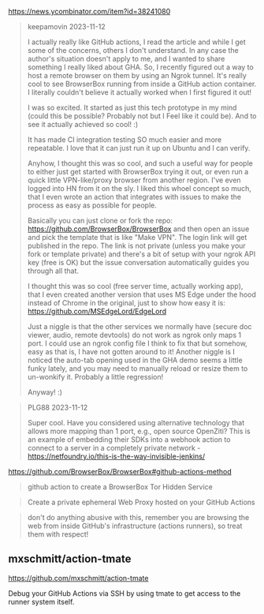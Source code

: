 https://news.ycombinator.com/item?id=38241080

<blockquote>

keepamovin 2023-11-12

I actually really like GitHub actions, I read the article and while I get some of the concerns, others I don't understand. In any case the author's situation doesn't apply to me, and I wanted to share something I really liked about GHA.
So, I recently figured out a way to host a remote browser on them by using an Ngrok tunnel. It's really cool to see BrowserBox running from inside a GitHub action container. I literally couldn't believe it actually worked when I first figured it out!

I was so excited. It started as just this tech prototype in my mind (could this be possible? Probably not but I Feel like it could be). And to see it actually achieved so cool! :)

It has made CI integration testing SO much easier and more repeatable. I love that it can just run it up on Ubuntu and I can verify.

Anyhow, I thought this was so cool, and such a useful way for people to either just get started with BrowserBox trying it out, or even run a quick little VPN-like/proxy browser from another region. I've even logged into HN from it on the sly. I liked this whoel concept so much, that I even wrote an action that integrates with issues to make the process as easy as possible for people.

Basically you can just clone or fork the repo: https://github.com/BrowserBox/BrowserBox and then open an issue and pick the template that is like "Make VPN". The login link will get published in the repo. The link is not private (unless you make your fork or template private) and there's a bit of setup with your ngrok API key (free is OK) but the issue conversation automatically guides you through all that.

I thought this was so cool (free server time, actually working app), that I even created another version that uses MS Edge under the hood instead of Chrome in the original, just to show how easy it is: https://github.com/MSEdgeLord/EdgeLord

Just a niggle is that the other services we normally have (secure doc viewer, audio, remote devtools) do not work as ngrok only maps 1 port. I could use an ngrok config file I think to fix that but somehow, easy as that is, I have not gotten around to it! Another niggle is I noticed the auto-tab opening used in the GHA demo seems a little funky lately, and you may need to manually reload or resize them to un-wonkify it. Probably a little regression!

Anyway! :)

</blockquote>

<blockquote>
	
PLG88 2023-11-12

Super cool. Have you considered using alternative technology that allows more mapping than 1 port, e.g., open source OpenZiti? This is an example of embedding their SDKs into a webhook action to connect to a server in a completely private network - https://netfoundry.io/this-is-the-way-invisible-jenkins/

</blockquote>

https://github.com/BrowserBox/BrowserBox#github-actions-method

> github action to create a BrowserBox Tor Hidden Service

> Create a private ephemeral Web Proxy hosted on your GitHub Actions

> don't do anything abusive with this, remember you are browsing the web from inside GitHub's infrastructure (actions runners), so treat them with respect!

## mxschmitt/action-tmate

https://github.com/mxschmitt/action-tmate

Debug your GitHub Actions via SSH by using tmate to get access to the runner system itself.
